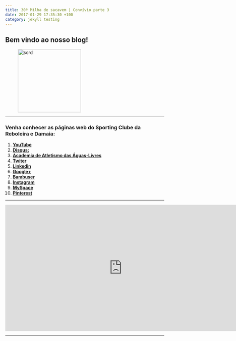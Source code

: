 ```yaml
---
title: 30ª Milha de sacavem | Convívio parte 3
date: 2017-01-29 17:35:30 +100
category: jekyll testing
---
```


## Bem vindo ao nosso blog!

<figure>
	<img src="{{ '/images/scrd.png' | prepend: site.baseurl }}" alt="scrd" width="200px" height="200px">

</figure>

<hr/>

### Venha conhecer as páginas web do Sporting Clube da Reboleira e Damaia:

 1. <a href="https://www.youtube.com/channel/UCtQQHhFjdPeA0DDobSeydWg" target="_blank"> **YouTube**</a>
 2. <a href="https://disqus.com/home/forum/sportingcred/" target="_blank"> **Disqus:**</a>
 3. <a href="https://screboleiradamaia.wixsite.com/sportingcrd/academia" target="_blank"> **Academia de Atletismo das Águas-Livres**</a>
 4. <a href="https://twitter.com/sporting_crd" target="_blank"> **Twiter**</a>       
 5. <a href="https://www.linkedin.com/in/jos%C3%A9-marques-331993138/" target="_blank"> **Linkedin**</a>
 6. <a href="https://plus.google.com/u/0/113308389834614028018" target="_blank"> **Google+**</a>
 7. <a href="http://bambuser.com/channel/SportingCRD" target="_blank"> **Bambuser**</a>
 8. <a href="https://www.instagram.com/scrddevsport/" target="_blank"> **Instagram**</a>
 9. <a href="https://myspace.com/sportingcrd" target="_blank"> **MySpace**</a>
 10. <a href="https://www.pinterest.pt/scrddesporto/" target="_blank"> **Pinterest**</a>
 
<hr/>

<iframe frameborder="0" scrolling="no" marginwidth="0" marginheight="0" allowfullscreen="true" src="https://static.bambuser.com/dist/player/iframeapi/?frameId=player-1308392&amp;resourceUri=https%3A%2F%2Fcdn.bambuser.net%2Fbroadcasts%2Fbe53f428-8cc0-4649-b558-ab1a6e06b8b0%3Fda_signature_method%3DHMAC-SHA256%26amp%3Bda_id%3D9e1b1e83-657d-7c83-b8e7-0b782ac9543a%26amp%3Bda_timestamp%3D1485791524%26amp%3Bda_static%3D1%26amp%3Bda_ttl%3D0%26da_signature%3D2e2436edf8dd302b04065c58941a8dfcfe33097a05ea427564a001c15747515f&amp;volume=1&amp;autoplay=1&amp;applicationId=BAMLPazITw28Uj9vnHeRQX" style="width: 740; height: 400; border: 0px;"></iframe>

<hr/>
